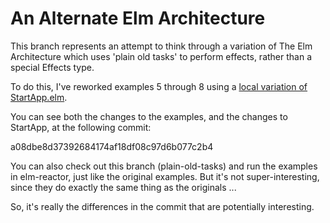 # An Alternate Elm Architecture

This branch represents an attempt to think through a variation of The Elm Architecture
which uses 'plain old tasks' to perform effects, rather than a special Effects type.

To do this, I've reworked examples 5 through 8 using a 
[local variation of StartApp.elm](start-app/StartApp.elm). 

You can see both the changes to the examples, and the changes to StartApp, at the
following commit:

a08dbe8d37392684174af18df08c97d6b077c2b4

You can also check out this branch (plain-old-tasks) and run the examples in
elm-reactor, just like the original examples. But it's not super-interesting,
since they do exactly the same thing as the originals ...

So, it's really the differences in the commit that are potentially interesting.
